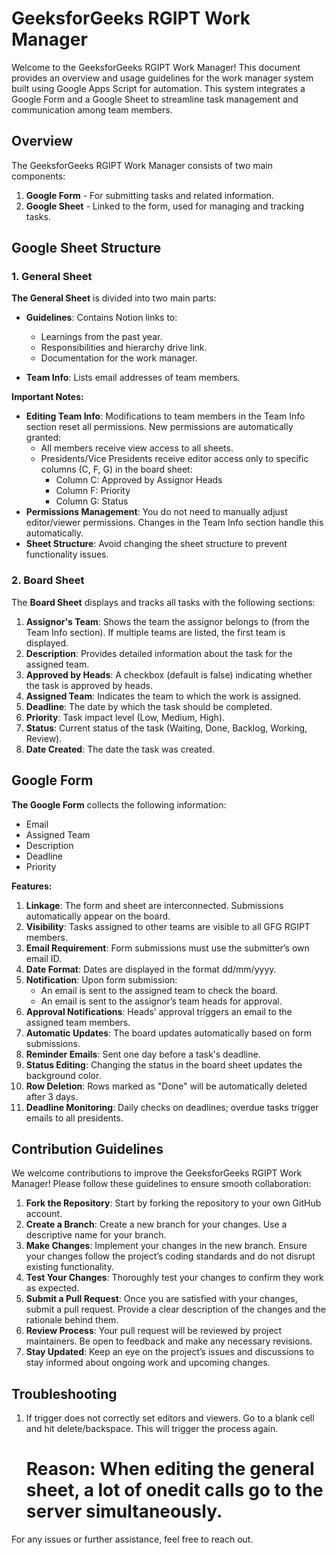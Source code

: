 # GeeksforGeeks RGIPT Work Manager

Welcome to the GeeksforGeeks RGIPT Work Manager! This document provides an overview and usage guidelines for the work manager system built using Google Apps Script for automation. This system integrates a Google Form and a Google Sheet to streamline task management and communication among team members.

## Overview

The GeeksforGeeks RGIPT Work Manager consists of two main components:
1. **Google Form** - For submitting tasks and related information.
2. **Google Sheet** - Linked to the form, used for managing and tracking tasks.

## Google Sheet Structure

### 1. General Sheet

**The General Sheet** is divided into two main parts:

- **Guidelines**: Contains Notion links to:
  - Learnings from the past year.
  - Responsibilities and hierarchy drive link.
  - Documentation for the work manager.

- **Team Info**: Lists email addresses of team members. 

**Important Notes:**
- **Editing Team Info**: Modifications to team members in the Team Info section reset all permissions. New permissions are automatically granted:
  - All members receive view access to all sheets.
  - Presidents/Vice Presidents receive editor access only to specific columns (C, F, G) in the board sheet:
    - Column C: Approved by Assignor Heads
    - Column F: Priority
    - Column G: Status
- **Permissions Management**: You do not need to manually adjust editor/viewer permissions. Changes in the Team Info section handle this automatically.
- **Sheet Structure**: Avoid changing the sheet structure to prevent functionality issues.

### 2. Board Sheet

The **Board Sheet** displays and tracks all tasks with the following sections:

1. **Assignor's Team**: Shows the team the assignor belongs to (from the Team Info section). If multiple teams are listed, the first team is displayed.
2. **Description**: Provides detailed information about the task for the assigned team.
3. **Approved by Heads**: A checkbox (default is false) indicating whether the task is approved by heads.
4. **Assigned Team**: Indicates the team to which the work is assigned.
5. **Deadline**: The date by which the task should be completed.
6. **Priority**: Task impact level (Low, Medium, High).
7. **Status**: Current status of the task (Waiting, Done, Backlog, Working, Review).
8. **Date Created**: The date the task was created.

## Google Form

**The Google Form** collects the following information:
- Email
- Assigned Team
- Description
- Deadline
- Priority

**Features:**
1. **Linkage**: The form and sheet are interconnected. Submissions automatically appear on the board.
2. **Visibility**: Tasks assigned to other teams are visible to all GFG RGIPT members.
3. **Email Requirement**: Form submissions must use the submitter’s own email ID.
4. **Date Format**: Dates are displayed in the format dd/mm/yyyy.
5. **Notification**: Upon form submission:
   - An email is sent to the assigned team to check the board.
   - An email is sent to the assignor’s team heads for approval.
6. **Approval Notifications**: Heads’ approval triggers an email to the assigned team members.
7. **Automatic Updates**: The board updates automatically based on form submissions.
8. **Reminder Emails**: Sent one day before a task's deadline.
9. **Status Editing**: Changing the status in the board sheet updates the background color.
10. **Row Deletion**: Rows marked as "Done" will be automatically deleted after 3 days.
11. **Deadline Monitoring**: Daily checks on deadlines; overdue tasks trigger emails to all presidents.

## Contribution Guidelines

We welcome contributions to improve the GeeksforGeeks RGIPT Work Manager! Please follow these guidelines to ensure smooth collaboration:

1. **Fork the Repository**: Start by forking the repository to your own GitHub account.
2. **Create a Branch**: Create a new branch for your changes. Use a descriptive name for your branch.
3. **Make Changes**: Implement your changes in the new branch. Ensure your changes follow the project’s coding standards and do not disrupt existing functionality.
4. **Test Your Changes**: Thoroughly test your changes to confirm they work as expected.
5. **Submit a Pull Request**: Once you are satisfied with your changes, submit a pull request. Provide a clear description of the changes and the rationale behind them.
6. **Review Process**: Your pull request will be reviewed by project maintainers. Be open to feedback and make any necessary revisions.
7. **Stay Updated**: Keep an eye on the project’s issues and discussions to stay informed about ongoing work and upcoming changes.

## Troubleshooting

1. If trigger does not correctly set editors and viewers. Go to a blank cell and hit delete/backspace. This will trigger the process again.
    # Reason: When editing the general sheet, a lot of onedit calls go to the server simultaneously.

For any issues or further assistance, feel free to reach out.

